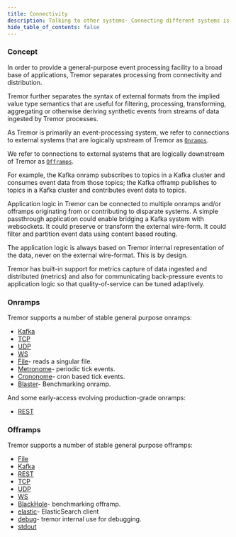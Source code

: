 ```yaml
---
title: Connectivity
description: Talking to other systems- Connecting different systems is an integral part of Tremor.
hide_table_of_contents: false
---
```


### Concept

In order to provide a general-purpose event processing facility to a broad base
of applications, Tremor separates processing from connectivity and distribution.

Tremor further separates the syntax of external formats from the implied value type semantics that are useful for filtering, processing, transforming, aggregating or otherwise deriving synthetic events from streams of data ingested by Tremor processes.

As Tremor is primarily an event-processing system, we refer to connections to external systems that are logically upstream of Tremor as [`Onramps`](#h-onramps).

We refer to connections to external systems that are logically downstream of Tremor as [`Offramps`](#h-offramps).

For example, the Kafka onramp subscribes to topics in a Kafka cluster and consumes event data from those topics; the Kafka offramp publishes to topics in a Kafka cluster and contributes event data to topics.

Application logic in Tremor can be connected to multiple onramps and/or offramps originating from or contributing to disparate systems. A simple passthrough application could enable bridging a Kafka system with websockets. It could preserve or transform the external wire-form. It could filter and partition event data using content based routing.

The application logic is always based on Tremor internal representation of the data, never on the external wire-format. This is by design.

Tremor has built-in support for metrics capture of data ingested and distributed (metrics) and also for communicating back-pressure events to application logic so that quality-of-service can be tuned adaptively.

### Onramps

Tremor supports a number of stable general purpose onramps:

* [Kafka](https://docs.tremor.rs/artefacts/onramps/#kafka)
* [TCP](https://docs.tremor.rs/artefacts/onramps/#TCP)
* [UDP](https://docs.tremor.rs/artefacts/onramps/#udp)
* [WS](https://docs.tremor.rs/artefacts/onramps/#WS)
* [File](https://docs.tremor.rs/artefacts/onramps/#File)- reads a singular file.
* [Metronome](https://docs.tremor.rs/artefacts/onramps/#metronome)- periodic tick events.
* [Crononome](https://docs.tremor.rs/artefacts/onramps/#crononome)- cron based tick events.
* [Blaster](https://docs.tremor.rs/artefacts/onramps/#blaster)- Benchmarking onramp.

And some early-access evolving production-grade onramps:

* [REST](https://docs.tremor.rs/artefacts/onramps/#REST)

### Offramps

Tremor supports a number of stable general purpose offramps:

* [File](https://docs.tremor.rs/artefacts/offramps/#File)
* [Kafka](https://docs.tremor.rs/artefacts/offramps/#Kafka)
* [REST](https://docs.tremor.rs/artefacts/offramps/#REST)
* [TCP](https://docs.tremor.rs/artefacts/offramps/#TCP)
* [UDP](https://docs.tremor.rs/artefacts/offramps/#UDP)
* [WS](https://docs.tremor.rs/artefacts/offramps/#WS)
* [BlackHole](https://docs.tremor.rs/artefacts/offramps/#REST)- benchmarking offramp.
* [elastic](https://docs.tremor.rs/artefacts/offramps/#elastic)- ElasticSearch client
* [debug](https://docs.tremor.rs/artefacts/offramps/#REST)- tremor internal use for debugging.
* [stdout](https://docs.tremor.rs/artefacts/offramps/#stdout)
